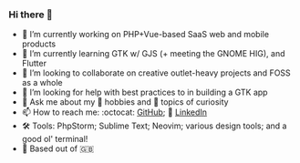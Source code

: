 ### Hi there 👋

- 🔭 I’m currently working on PHP+Vue-based SaaS web and mobile products
- 🌱 I’m currently learning GTK w/ GJS (+ meeting the GNOME HIG), and Flutter
- 👯 I’m looking to collaborate on creative outlet-heavy projects and FOSS as a whole
- 🤔 I’m looking for help with best practices to in building a GTK app
- 💬 Ask me about my 🎸 hobbies and 📖 topics of curiosity
- 📫 How to reach me: :octocat: [GitHub](https://github.com/amharris); 🔗 [LinkedIn](https://www.linkedin.com/in/alistairmharris)
- 🛠️ Tools: PhpStorm; Sublime Text; Neovim; various design tools; and a good ol' terminal!
- 📍 Based out of 🇬🇧
